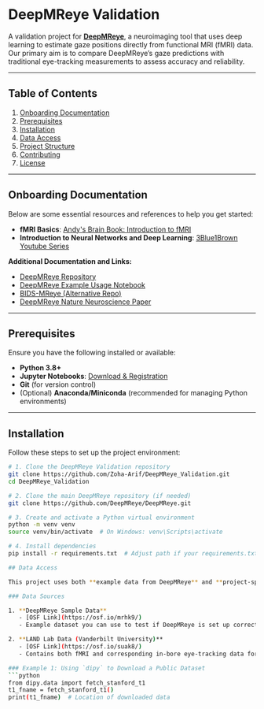 # DeepMReye Validation

A validation project for **[DeepMReye](https://github.com/DeepMReye/DeepMReye)**, a neuroimaging tool that uses deep learning to estimate gaze positions directly from functional MRI (fMRI) data. Our primary aim is to compare DeepMReye’s gaze predictions with traditional eye-tracking measurements to assess accuracy and reliability.

---

## Table of Contents
1. [Onboarding Documentation](#onboarding-documentation)  
2. [Prerequisites](#prerequisites)  
3. [Installation](#installation)  
4. [Data Access](#data-access)  
5. [Project Structure](#project-structure)  
6. [Contributing](#contributing)  
7. [License](#license)  

---

## Onboarding Documentation

Below are some essential resources and references to help you get started:

- **fMRI Basics**: [Andy's Brain Book: Introduction to fMRI](https://andysbrainbook.readthedocs.io/en/latest/fMRI_Short_Course/fMRI_Intro.html)  
- **Introduction to Neural Networks and Deep Learning**: [3Blue1Brown Youtube Series](https://www.youtube.com/watch?v=aircAruvnKk&list=PLZHQObOWTQDNU6R1_67000Dx_ZCJB-3pi) 

**Additional Documentation and Links:**
- [DeepMReye Repository](https://github.com/DeepMReye/DeepMReye)  
- [DeepMReye Example Usage Notebook](https://github.com/DeepMReye/DeepMReye/blob/main/notebooks/deepmreye_example_usage.ipynb)  
- [BIDS-MReye (Alternative Repo)](https://github.com/cpp-lln-lab/bidsMReye)  
- [DeepMReye Nature Neuroscience Paper](https://www.nature.com/articles/s41593-021-00947-w)  

---

## Prerequisites

Ensure you have the following installed or available:

- **Python 3.8+**  
- **Jupyter Notebooks**: [Download & Registration](https://jupyter.org/install)  
- **Git** (for version control)  
- (Optional) **Anaconda/Miniconda** (recommended for managing Python environments)

---

## Installation

Follow these steps to set up the project environment:

```bash
# 1. Clone the DeepMReye Validation repository
git clone https://github.com/Zoha-Arif/DeepMReye_Validation.git
cd DeepMReye_Validation

# 2. Clone the main DeepMReye repository (if needed)
git clone https://github.com/DeepMReye/DeepMReye.git

# 3. Create and activate a Python virtual environment
python -m venv venv
source venv/bin/activate  # On Windows: venv\Scripts\activate

# 4. Install dependencies
pip install -r requirements.txt  # Adjust path if your requirements.txt is located elsewhere

## Data Access

This project uses both **example data from DeepMReye** and **project-specific datasets** to compare fMRI-derived gaze with traditional eye-tracking.

### Data Sources

1. **DeepMReye Sample Data**  
   - [OSF Link](https://osf.io/mrhk9/)  
   - Example dataset you can use to test if DeepMReye is set up correctly.

2. **LAND Lab Data (Vanderbilt University)**  
   - [OSF Link](https://osf.io/suak8/)  
   - Contains both fMRI and corresponding in-bore eye-tracking data for direct comparison.

### Example 1: Using `dipy` to Download a Public Dataset
```python
from dipy.data import fetch_stanford_t1
t1_fname = fetch_stanford_t1()
print(t1_fname)  # Location of downloaded data
